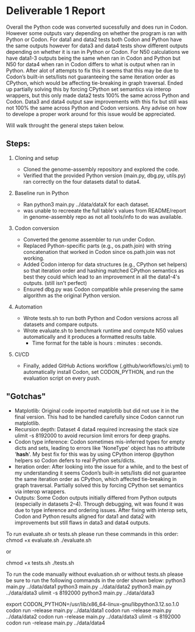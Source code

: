 # Deliverable 1 Report

Overall the Python code was converted sucessfully and does run in Codon. However some outputs vary depending on whether the program is ran with Python or Codon. For data1 and data2 tests both Codon and Python have the same outputs however for data3 and data4 tests show different outputs depending on whether it is ran in Python or Codon. For N50 calculations we have data1-3 outputs being the same when ran in Codon and Python but N50 for data4 when ran in Codon differs to what is output when ran in Python. After alot of attempts to fix this it seems that this may be due to Codon’s built-in sets/lists not guaranteeing the same iteration order as CPython, which would be affecting tie-breaking in graph traversal. Ended up partially solving this by forcing CPython set semantics via interop wrappers, but this only made data2 tests 100% the same across Python and Codon. Data3 and data4 output saw improvements with this fix but still was not 100% the same across Python and Codon versions. Any advise on how to develope a proper work around for this issue would be appreciated.

Will walk throught the general steps taken below.

## Steps:

1. Cloning and setup
   - Cloned the genome-assembly repository and explored the code.
   - Verified that the provided Python version (main.py, dbg.py, utils.py) ran correctly on the four datasets data1 to data4.
  
2. Baseline run in Python
   - Ran python3 main.py ../data/dataX for each dataset.
   - was unable to recreeate the full table's values from README/report in genome-assembly repo as not all tools/info to do was available.

3. Codon conversion
   - Converted the genome assembler to run under Codon.
   - Replaced Python-specific parts (e.g., os.path.join) with string concatenation that worked in Codon since os.path.join was not working.
   - Added Codon interop for data structures (e.g., CPython set helpers) so that iteration order and hashing matched CPython semantics as best they could which lead to an improvement in all the data1-4's outputs. (still isn't perfect)
   - Ensured dbg.py was Codon compatible while preserving the same algorithm as the original Python version.

4. Automation
   - Wrote tests.sh to run both Python and Codon versions across all datasets and compare outputs.
   - Wrote evaluate.sh to benchmark runtime and compute N50 values automatically and it produces a formatted results table.
        - Time format for the table is hours : minutes : seconds.
  
5. CI/CD
   - Finally, added GitHub Actions workflow (.github/workflows/ci.yml) to automatically install Codon, set CODON_PYTHON, and run the evaluation script on every push.

## "Gotchas"

- Matplotlib: Original code imported matplotlib but did not use it in the final version. This had to be handled carefully since Codon cannot run matplotlib.
- Recursion depth: Dataset 4 data4 required increasing the stack size ulimit -s 8192000 to avoid recursion limit errors for deep graphs.
- Codon type inference: Codon sometimes mis-inferred types for empty dicts and sets, leading to errors like 'NoneType' object has no attribute '__hash__'. My best fix for this was by using CPython interop @python helpers so Codon defers to real Python sets/dicts.
- Iteration order: After looking into the issue for a while, and to the best of my understanding it seems Codon’s built-in sets/lists did not guarantee the same iteration order as CPython, which affected tie-breaking in graph traversal. Partially solved this by forcing CPython set semantics via interop wrappers.
- Outputs: Some Codon outputs initially differed from Python outputs (especially in datasets 2–4). Through debugging, wit was found it was due to type inference and ordering issues. After fixing with interop sets, Codon and Python results aligned for data1 and data2 with improvements but still flaws in data3 and data4 outputs.

To run evaluate.sh or tests.sh please run these commands in this order:
   chmod +x evaluate.sh
   ./evaluate.sh

   or 

   chmod +x tests.sh
   ./tests.sh

To run the code manually without evaluation.sh or without tests.sh please be sure to run the following commands in the order shown below:
   python3 main.py ../data/data1
   python3 main.py ../data/data2
   python3 main.py ../data/data3
   ulimit -s 8192000
   python3 main.py ../data/data3
   
   export CODON_PYTHON=/usr/lib/x86_64-linux-gnu/libpython3.12.so.1.0
   codon run -release main.py ../data/data1
   codon run -release main.py ../data/data2
   codon run -release main.py ../data/data3
   ulimit -s 8192000
   codon run -release main.py ../data/data4



